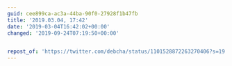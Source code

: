 ```yaml
---
guid: cee899ca-ac3a-44ba-90f0-27928f1b47fb
title: '2019.03.04, 17:42'
date: '2019-03-04T16:42:02+00:00'
changed: '2019-09-24T07:19:50+00:00'


repost_of: 'https://twitter.com/debcha/status/1101528872263270406?s=19'
---
```



